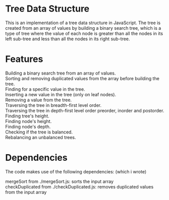 # Tree Data Structure

This is an implementation of a tree data structure in JavaScript. The tree is created from an array of values by building a binary search tree, which is a type of tree where the value of each node is greater than all the nodes in its left sub-tree and less than all the nodes in its right sub-tree.

# Features
Building a binary search tree from an array of values.  
Sorting and removing duplicated values from the array before building the tree.  
Finding for a specific value in the tree.  
Inserting a new value in the tree (only on leaf nodes).  
Removing a value from the tree.  
Traversing the tree in breadth-first level order.  
Traversing the tree in depth-first level order preorder, inorder and postorder.  
Finding tree's height.  
Finding node's height.  
Finding node's depth.  
Checking if the tree is balanced.  
Rebalancing an unbalanced trees.  

# Dependencies
The code makes use of the following dependencies: (which i wrote)  

mergeSort from ./mergeSort.js: sorts the input array  
checkDuplicated from ./checkDuplicated.js: removes duplicated values from the input array  

